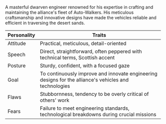 A masterful dwarven engineer renowned for his expertise in crafting and maintaining the alliance's fleet of Auto-Walkers. His meticulous craftsmanship and innovative designs have made the vehicles reliable and efficient in traversing the desert sands.

| Personality | Traits                                                                                                |
| ----------- | ----------------------------------------------------------------------------------------------------- |
| Attitude    | Practical, meticulous, detail-oriented                                                                |
| Speech      | Direct, straightforward, often peppered with technical terms, Scottish accent                         |
| Posture     | Sturdy, confident, with a focused gaze                                                                |
| Goal        | To continuously improve and innovate engineering designs for the alliance's vehicles and technologies |
| Flaws       | Stubbornness, tendency to be overly critical of others' work                                          |
| Fears       | Failure to meet engineering standards, technological breakdowns during crucial missions               |